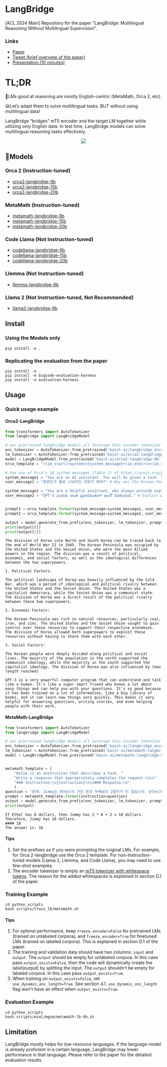 # LangBridge
[ACL 2024 Main] Repository for the paper "LangBridge: Multilingual Reasoning Without Multilingual Supervision".

### Links
- [Paper](https://aclanthology.org/2024.acl-long.405/)
- [Tweet (brief overview of the paper)](https://twitter.com/dongkeun_yoon/status/1749780849741160775)
- [Presentation (10 minutes)](https://www.youtube.com/watch?v=04sxUI6sBUQ)

# TL;DR
🤔LMs good at reasoning are mostly English-centric (MetaMath, Orca 2, etc).

😃Let’s adapt them to solve multilingual tasks. BUT without using multilingual data!

LangBridge “bridges” mT5 encoder and the target LM together while utilizing only English data. In test time, LangBridge models can solve multilingual reasoning tasks effectively.

<p align="center">
  <img src="./figure2.png" >
</p>


##  🤗Models
### Orca 2 (Instruction-tuned)
- [orca2-langbridge-9b](https://huggingface.co/kaist-ai/orca2-langbridge-9b)
- [orca2-langbridge-15b](https://huggingface.co/kaist-ai/orca2-langbridge-15b)
- [orca2-langbridge-20b](https://huggingface.co/kaist-ai/orca2-langbridge-20b)
### MetaMath (Instruction-tuned)
- [metamath-langbridge-9b](https://huggingface.co/kaist-ai/metamath-langbridge-9b)
- [metamath-langbridge-15b](https://huggingface.co/kaist-ai/metamath-langbridge-15b)
- [metamath-langbridge-20b](https://huggingface.co/kaist-ai/metamath-langbridge-20b)
### Code Llama (Not Instruction-tuned)
- [codellama-langbridge-9b](https://huggingface.co/kaist-ai/codellama-langbridge-9b)
- [codellama-langbridge-15b](https://huggingface.co/kaist-ai/codellama-langbridge-15b)
- [codellama-langbridge-20b](https://huggingface.co/kaist-ai/codellama-langbridge-20b)
### Llemma (Not Instruction-tuned)
- [llemma-langbridge-9b](https://huggingface.co/kaist-ai/llemma-langbrige-9b)
### Llama 2 (Not Instruction-tuned, Not Recommended)
- [llama2-langbridge-9b](https://huggingface.co/kaist-ai/llama2-langbridge-9b)
  
## Install
### Using the Models only
```
pip install -e .
```

### Replicating the evaluation from the paper
```
pip install -e .
pip install -e bigcode-evaluation-harness
pip install -e evaluation-harness
```

## Usage
### Quick usage example
#### Orca2-LangBridge
```python
from transformers import AutoTokenizer
from langbridge import LangBridgeModel

# our pretrained langbridge models all leverage this encoder tokenizer
enc_tokenizer = AutoTokenizer.from_pretrained('kaist-ai/langbridge_encoder_tokenizer') 
lm_tokenizer = AutoTokenizer.from_pretrained('kaist-ai/orca2-langbridge-9b')
model = LangBridgeModel.from_pretrained('kaist-ai/orca2-langbridge-9b').to('cuda')
orca_template = "<|im_start|>system\n{system_message}<|im_end|>\n<|im_start|>user\n{user_message}<|im_end|>\n<|im_start|>assistant"

# Use one of Orca's 16 system messages (Table 2) of https://arxiv.org/pdf/2306.02707
system_message1 = "You are an AI assistant. You will be given a task. You must generate a detailed and long answer." 
user_message1 = "한반도가 둘로 나뉘어진 이유가 뭐야?" # Why was the Korean Peninsula divided into two?

system_message2 = "You are a helpful assistant, who always provide explanation. Think like you are answering to a five year old."
user_message2 = "GPT-3 ఎందుకు అంత ప్రభావవంతంగా ఉందో వివరించండి." # Explain why GPT-3 is so influential.


prompt1 = orca_template.format(system_message=system_message1, user_message=user_message1)
prompt2 = orca_template.format(system_message=system_message2, user_message=user_message2)

output = model.generate_from_prefix(enc_tokenizer, lm_tokenizer, prompts=[prompt1, prompt2], max_length=300)
print(output[0])
print(output[1])
```

```
The division of Korea into North and South Korea can be traced back to the end of World War II in 1945. The Korean Peninsula was occupied by the United States and the Soviet Union, who were the main Allied powers in the region. The division was a result of political, economic, and social factors, as well as the ideological differences between the two superpowers.

1. Political Factors:

The political landscape of Korea was heavily influenced by the Cold War, which was a period of ideological and political rivalry between the United States and the Soviet Union. The United States was a capitalist democracy, while the Soviet Union was a communist state. The division of Korea was a direct result of the political rivalry between these two superpowers.

2. Economic Factors:

The Korean Peninsula was rich in natural resources, particularly coal, iron, and zinc. The United States and the Soviet Union sought to gain control over these resources to support their respective economies. The division of Korea allowed both superpowers to exploit these resources without having to share them with each other.

3. Social Factors:

The Korean people were deeply divided along political and social lines. The majority of the population in the north supported the communist ideology, while the majority in the south supported the capitalist ideology. The division of Korea was also influenced by (max length reached)
```
```
GPT-3 is a very powerful computer program that can understand and talk like a human. It's like a super smart friend who knows a lot about many things and can help you with your questions. It's so good because it has been trained on a lot of information, like a big library of books, and it can learn new things very quickly. This makes it very helpful for answering questions, writing stories, and even helping people with their work.
```

#### MetaMath-LangBridge
```python
from transformers import AutoTokenizer
from langbridge import LangBridgeModel

# our pretrained langbridge models all leverage this encoder tokenizer
enc_tokenizer = AutoTokenizer.from_pretrained('kaist-ai/langbridge_encoder_tokenizer') 
lm_tokenizer = AutoTokenizer.from_pretrained('kaist-ai/metamath-langbridge-9b')
model = LangBridgeModel.from_pretrained('kaist-ai/metamath-langbridge-9b').to('cuda')


metamath_template = (
    "Below is an instruction that describes a task. "
    "Write a response that appropriately completes the request.\n\n"
    "### Instruction:\n{instruction}\n\n### Response:\n"
    )
question = "문제: Jimmy는 Ethel이 가진 돈의 두배보다 2달러가 더 많습니다. Ethel이 8달러가 있다고하면, Jimmy는 얼마를 갖고 있나요?  정답: "
prompt = metamath_template.format(instruction=question)
output = model.generate_from_prefix(enc_tokenizer, lm_tokenizer, prompts=[prompt])
print(output)
```
```
If Ethel has 8 dollars, then Jimmy has 2 * 8 + 2 = 18 dollars.
Therefore, Jimmy has 18 dollars.
#### 18
The answer is: 18
```

#### Tips
1. Set the prefixes as if you were prompting the original LMs. For example, for Orca 2-langbridge use the Orca 2 template. For non-instruction-tuned models (Llama 2, Llemma, and Code Llama), you may need to use few-shot examples.
2. The encoder tokenizer is simply an [mT5 tokenizer with whitespace tokens](https://github.com/kaistAI/LangBridge/blob/16a781b1048dcc0089c986fd4bd63ab75c6a7d13/python_scripts/train_langbridge.py#L331). The reason for the added whitespaces is explained in section D.1 of the paper.

### Training Example
```
cd python_scripts
bash scripts/train_lb/metamath.sh
```
#### Tips
1. For optimal performance, keep `freeze_encoder=False` for pretrained LMs (trained on unlabeled corpora), and `freeze_encoder=True` for finetuned LMs (trained on labeled corpora). This is explained in section D.1 of the paper.
2. The training and validation data should have two columns: `input` and `output`. The `output` should be empty for unlabeled corpora. In this case pass `output_exists=False`, then the code will dynamically create the label(output) by splitting the input. The `output` shouldn't be empty for labeled corpora. In this case pass `output_exists=True`.
3. When training on `output_exists=False`, set `use_dynamic_enc_length=True`. See section 4.1. `use_dynamic_enc_length` flag won't have an effect when `output_exists=True`.

### Evaluation Example
```
cd python_scripts
bash scripts/eval/mgsm/metamath-lb-9b.sh
```


## Limitation
LangBridge mostly helps for low-resource languages. If the language model is already proficient in a certain language, LangBridge may lower performance in that language. Please refer to the paper for the detailed evaluation results.
